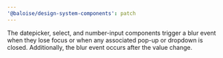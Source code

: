 ```yaml
---
'@baloise/design-system-components': patch
---
```


The datepicker, select, and number-input components trigger a blur event when they lose focus or when any associated pop-up or dropdown is closed. Additionally, the blur event occurs after the value change.

